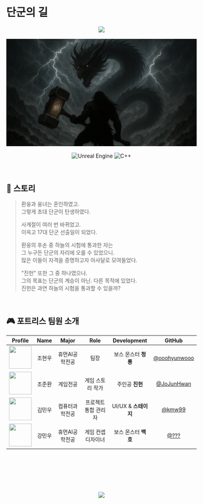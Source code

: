 # 단군의 길

<div align="center">

![](https://img.shields.io/badge/Game_Software_Development_2_Team_Project-darkblue?style=for-the-badge)

</div>

![Cover](images/cover.png)

<div align="center">

![Unreal Engine](https://img.shields.io/badge/unrealengine-%23313131.svg?style=for-the-badge&logo=unrealengine&logoColor=white)
![C++](https://img.shields.io/badge/c++-%2300599C.svg?style=for-the-badge&logo=c%2B%2B&logoColor=white)

</div>

<br>

## 🐻 스토리

> 환웅과 웅녀는 혼인하였고.  
> 그렇게 초대 단군이 탄생하였다.
> 
> 사계절이 여러 번 바뀌었고.  
> 이윽고 17대 단군 선출일이 되었다.
> 
> 환웅의 후손 중 하늘의 시험에 통과한 자는  
> 그 누구든 단군의 자리에 오를 수 있었으니.  
> 많은 이들이 자격을 증명하고자 아사달로 모여들었다.  
> 
> "진헌" 또한 그 중 하나였으나.  
> 그의 목표는 단군의 계승이 아닌. 다른 목적에 있었다.  
> 진헌은 과연 하늘의 시험을 통과할 수 있을까?  

<br>

## 🎮 포트리스 팀원 소개

| Profile | Name | Major | Role | Development | GitHub |
|:--------:|:--------:|:--------:|:--------:|:--------:|:--------:|
| <img src="https://github.com/ooohyunwooo.png" width="60" height="60"> | 조현우 | 휴먼AI공학전공 | 팀장 | 보스 몬스터 **청룡** | [@ooohyunwooo](https://github.com/ooohyunwooo) |
| <img src="https://github.com/JoJunHwan.png" width="60" height="60"> | 조준환 | 게임전공 | 게임 스토리 작가 | 주인공 **진헌** | [@JoJunHwan](https://github.com/JoJunHwan) |
| <img src="https://github.com/kmw99.png" width="60" height="60"> | 김민우 | 컴퓨터과학전공 | 프로젝트 통합 관리자 | UI/UX & **스테이지** | [@kmw99](https://github.com/kmw99) |
| <img src="https://github.com/???.png" width="60" height="60"> | 강민우 | 휴먼AI공학전공 | 게임 컨셉 디자이너 | 보스 몬스터 **백호** | [@???](https://github.com/???) |

<br>

<br>

<br>

<br>

<br>

<div align="center">

![](https://img.shields.io/badge/2025-게임_소프트웨어_개발_2_팀_프로젝트-darkblue?style=for-the-badge)

</div>
